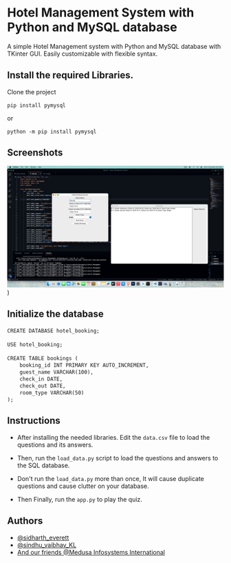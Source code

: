 
# Hotel Management System with Python and MySQL database
A simple Hotel Management system with Python and MySQL database with TKinter GUI.
Easily customizable with flexible syntax.


## Install the required Libraries.

Clone the project

```
pip install pymysql
```
or
```
python -m pip install pymysql
```
## Screenshots

![App Screenshot](https://github.com/Cyber-Zypher/Hotel-Management-System/blob/main/WhatsApp%20Image%202023-08-14%20at%206.33.42%20AM.jpeg))

## Initialize the database
```
CREATE DATABASE hotel_booking;

USE hotel_booking;

CREATE TABLE bookings (
    booking_id INT PRIMARY KEY AUTO_INCREMENT,
    guest_name VARCHAR(100),
    check_in DATE,
    check_out DATE,
    room_type VARCHAR(50)
);
```

## Instructions

- After installing the needed libraries. Edit the `data.csv` file to load the questions and its answers.

- Then, run the `load_data.py` script to load the questions and answers to the SQL database.

- Don't run the `load_data.py` more than once, It will cause duplicate questions and cause clutter on your database.

- Then Finally, run the `app.py` to play the quiz.


## Authors

- [@sidharth_everett](https://github.com/Cyber-Zypher)
- [@sindhu_vaibhav_KL](https://www.instagram.com/sindhuvaibhav2007/)
- [And our friends @Medusa Infosystems International](https://www.instagram.com/themedusaclan_official/)

